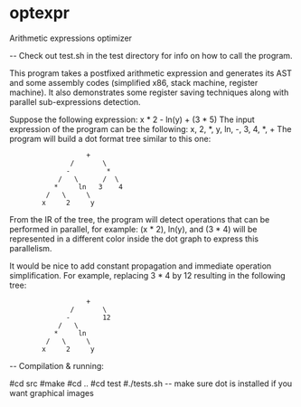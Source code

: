 # optexpr
Arithmetic expressions optimizer  

-- Check out test.sh in the test directory for info on how to call the program.

This program takes a postfixed arithmetic expression and generates its AST and some assembly codes (simplified x86, 
stack machine, register machine). It also demonstrates some register saving techniques along with parallel sub-expressions
detection.

Suppose the following expression: x * 2 - ln(y) + (3 * 5)
The input expression of the program can be the following: x, 2, *, y, ln, -, 3, 4, *, + 
The program will build a dot format tree similar to this one:

                       +  
                   /       \
                  -         *
                /   \      /  \      
               *     ln   3    4
             /   \     \
            x     2     y

From the IR of the tree, the program will detect operations that can be performed in parallel, 
for example: (x * 2), ln(y), and (3 * 4) will be represented in a different color inside the dot graph to express
this parallelism. 

It would be nice to add constant propagation and immediate operation simplification. For example, replacing 3 * 4 by 12 
resulting in the following tree:

                       +  
                   /       \
                  -        12
                /   \           
               *     ln   
             /   \     \
            x     2     y

-- Compilation & running:

   #cd src
   #make
   #cd ..
   #cd test
   #./tests.sh -- make sure dot is installed if you want graphical images
   